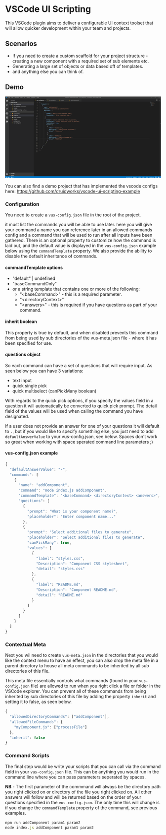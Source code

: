 # VSCode UI Scripting

This VSCode plugin aims to deliver a configurable UI context toolset that will allow quicker development within your team and projects.

## Scenarios

- If you need to create a custom scaffold for your project structure - creating a new component with a required set of sub elements etc.
- Generating a large set of objects or data based off of templates.
- and anything else you can think of.

## Demo

![Setup Configuration](images/Project%20Setup.gif)

You can also find a demo project that has implemented the vscode configs here:
https://github.com/druidworks/vscode-ui-scripting-example

### Configuration

You need to create a `vus-config.json` file in the root of the project.

it must list the commands you will be able to use later. here you will give your command a name you can reference later in an allowed commands config and a command that will be used to run after all inputs have been gathered. There is an optional property to customize how the command is laid out, and the default value is displayed in the `vus-config.json` example below using the `commandTemplate` property. We also provide the ability to disable the default inheritance of commands.

#### commandTemplate options

- "default" | undefined
- "baseCommandOnly"
- or a string template that contains one or more of the following:
  - "\<baseCommand>" - this is a required parameter.
  - "\<directoryContext>"
  - "\<answers>" - this is required if you have questions as part of your command.

#### inherit boolean

This property is true by default, and when disabled prevents this command from being used by sub directories of the vus-meta.json file - where it has been specified for use.

#### questions object

So each command can have a set of questions that will require input. As seen below you can have 3 variations:

- text input
- quick single pick
- quick multiselect (canPickMany boolean)

With regards to the quick pick options, if you specify the values field in a question it will automatically be converted to quick pick prompt. The detail field of the values will be used when calling the command you have designated.

If a user does not provide an answer for one of your questions it will default to `.`, but if you would like to specify something else, you just need to add `defaultAnswerValue` to your vus-config.json, see below. Spaces don't work so great when working with space sperated command line parameters ;)

#### vus-config.json example

```javascript
{
  "defaultAnswerValue": "-",
  "commands": [
    {
      "name": "addComponent",
      "command": "node index.js addComponent",
      "commandTemplate": "<baseCommand> <directoryContext> <answers>",
      "questions": [
        {
          "prompt": "What is your component name?",
          "placeholder": "Enter component name..."
        },
        {
          "prompt": "Select additional files to generate",
          "placeholder": "Select additional files to generate",
          "canPickMany": true,
          "values": [
            {
              "label": "styles.css",
              "Description": "Component CSS stylesheet",
              "detail": "styles.css"
            },
            {
              "label": "README.md",
              "Description": "Component README.md",
              "detail": "README.md"
            }
          ]
        }
      ]
    }
  ]
}
```

### Contextual Meta

Next you wil need to create `vus-meta.json` in the directories that you would like the context menu to have an effect, you can also drop the meta file in a parent directory to house all meta commands to be inherited by all sub directories of this file.

This meta file essentially controls what commands (found in your `vus-config.json` file) are allowed to run when you right click a file or folder in the VSCode explorer. You can prevent all of these commands from being inherited by sub directories of this file by adding the property `inherit` and setting it to false, as seen below.

```javascript
{
  "allowedDirectoryCommands": ["addComponent"],
  "allowedFileCommands": {
    "myComponent.js": ["processFile"]
  },
  "inherit": false
}
```

### Command Scripts

The final step would be write your scripts that you can call via the command field in your `vus-config.json` file. This can be anything you would run in the command line where you can pass parameters seperated by spaces.

**NB** - The first parameter of the commmand will always be the directory path you right clicked on or directory of the file you right clicked on. All other answers will follow and will be returned based on the order of your questions specified in the `vus-config.json`. The only time this will change is if you change the `commandTemplate` property of the command, see previous examples.

```javascript
npm run addComponent param1 param2
node index.js addComponent param1 param2
```
